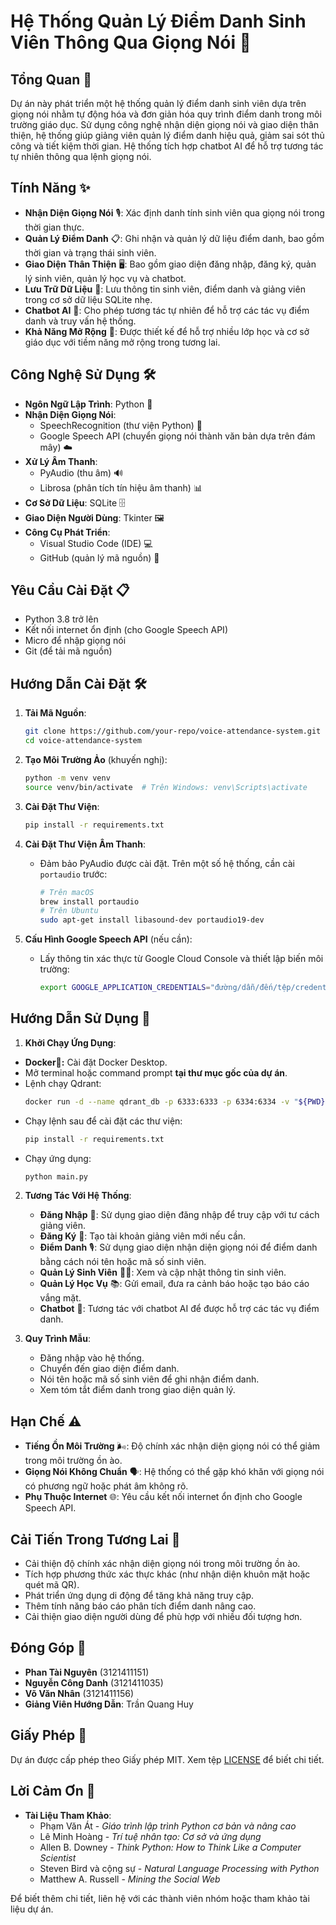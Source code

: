 # Hệ Thống Quản Lý Điểm Danh Sinh Viên Thông Qua Giọng Nói 📢

## Tổng Quan 🌟
Dự án này phát triển một hệ thống quản lý điểm danh sinh viên dựa trên giọng nói nhằm tự động hóa và đơn giản hóa quy trình điểm danh trong môi trường giáo dục. Sử dụng công nghệ nhận diện giọng nói và giao diện thân thiện, hệ thống giúp giảng viên quản lý điểm danh hiệu quả, giảm sai sót thủ công và tiết kiệm thời gian. Hệ thống tích hợp chatbot AI để hỗ trợ tương tác tự nhiên thông qua lệnh giọng nói.

## Tính Năng ✨
- **Nhận Diện Giọng Nói** 🎙️: Xác định danh tính sinh viên qua giọng nói trong thời gian thực.
- **Quản Lý Điểm Danh** 📋: Ghi nhận và quản lý dữ liệu điểm danh, bao gồm thời gian và trạng thái sinh viên.
- **Giao Diện Thân Thiện** 🖥️: Bao gồm giao diện đăng nhập, đăng ký, quản lý sinh viên, quản lý học vụ và chatbot.
- **Lưu Trữ Dữ Liệu** 💾: Lưu thông tin sinh viên, điểm danh và giảng viên trong cơ sở dữ liệu SQLite nhẹ.
- **Chatbot AI** 🤖: Cho phép tương tác tự nhiên để hỗ trợ các tác vụ điểm danh và truy vấn hệ thống.
- **Khả Năng Mở Rộng** 🚀: Được thiết kế để hỗ trợ nhiều lớp học và cơ sở giáo dục với tiềm năng mở rộng trong tương lai.

## Công Nghệ Sử Dụng 🛠️
- **Ngôn Ngữ Lập Trình**: Python 🐍
- **Nhận Diện Giọng Nói**:
  - SpeechRecognition (thư viện Python) 🎤
  - Google Speech API (chuyển giọng nói thành văn bản dựa trên đám mây) ☁️
- **Xử Lý Âm Thanh**:
  - PyAudio (thu âm) 🔊
  - Librosa (phân tích tín hiệu âm thanh) 📊
- **Cơ Sở Dữ Liệu**: SQLite 🗄️
- **Giao Diện Người Dùng**: Tkinter 🖼️
- **Công Cụ Phát Triển**:
  - Visual Studio Code (IDE) 💻
  - GitHub (quản lý mã nguồn) 📂

## Yêu Cầu Cài Đặt 📋
- Python 3.8 trở lên
- Kết nối internet ổn định (cho Google Speech API)
- Micro để nhập giọng nói
- Git (để tải mã nguồn)

## Hướng Dẫn Cài Đặt 🛠️
1. **Tải Mã Nguồn**:
   ```bash
   git clone https://github.com/your-repo/voice-attendance-system.git
   cd voice-attendance-system
   ```

2. **Tạo Môi Trường Ảo** (khuyến nghị):
   ```bash
   python -m venv venv
   source venv/bin/activate  # Trên Windows: venv\Scripts\activate
   ```

3. **Cài Đặt Thư Viện**:
   ```bash
   pip install -r requirements.txt
   ```

4. **Cài Đặt Thư Viện Âm Thanh**:
   - Đảm bảo PyAudio được cài đặt. Trên một số hệ thống, cần cài `portaudio` trước:
     ```bash
     # Trên macOS
     brew install portaudio
     # Trên Ubuntu
     sudo apt-get install libasound-dev portaudio19-dev
     ```

5. **Cấu Hình Google Speech API** (nếu cần):
   - Lấy thông tin xác thực từ Google Cloud Console và thiết lập biến môi trường:
     ```bash
     export GOOGLE_APPLICATION_CREDENTIALS="đường/dẫn/đến/tệp/credentials.json"
     ```

## Hướng Dẫn Sử Dụng 🚀
1. **Khởi Chạy Ứng Dụng**:
 *   **Docker🐳:** Cài đặt Docker Desktop.
 *   Mở terminal hoặc command prompt **tại thư mục gốc của dự án**.
 *   Lệnh chạy Qdrant:
     ```bash
     docker run -d --name qdrant_db -p 6333:6333 -p 6334:6334 -v "${PWD}/qdrant_storage:/qdrant/storage" qdrant/qdrant:latest
     ```
*   Chạy lệnh sau để cài đặt các thư viện:
    ```bash
    pip install -r requirements.txt
    ```
*   Chạy ứng dụng:
    ```bash
    python main.py
    ```

2. **Tương Tác Với Hệ Thống**:
   - **Đăng Nhập** 🔑: Sử dụng giao diện đăng nhập để truy cập với tư cách giảng viên.
   - **Đăng Ký** 📝: Tạo tài khoản giảng viên mới nếu cần.
   - **Điểm Danh** 🎙️: Sử dụng giao diện nhận diện giọng nói để điểm danh bằng cách nói tên hoặc mã số sinh viên.
   - **Quản Lý Sinh Viên** 👩‍🎓: Xem và cập nhật thông tin sinh viên.
   - **Quản Lý Học Vụ** 📚: Gửi email, đưa ra cảnh báo hoặc tạo báo cáo vắng mặt.
   - **Chatbot** 🤖: Tương tác với chatbot AI để được hỗ trợ các tác vụ điểm danh.

3. **Quy Trình Mẫu**:
   - Đăng nhập vào hệ thống.
   - Chuyển đến giao diện điểm danh.
   - Nói tên hoặc mã số sinh viên để ghi nhận điểm danh.
   - Xem tóm tắt điểm danh trong giao diện quản lý.

## Hạn Chế ⚠️
- **Tiếng Ồn Môi Trường** 🌬️: Độ chính xác nhận diện giọng nói có thể giảm trong môi trường ồn ào.
- **Giọng Nói Không Chuẩn** 🗣️: Hệ thống có thể gặp khó khăn với giọng nói có phương ngữ hoặc phát âm không rõ.
- **Phụ Thuộc Internet** 🌐: Yêu cầu kết nối internet ổn định cho Google Speech API.

## Cải Tiến Trong Tương Lai 🔮
- Cải thiện độ chính xác nhận diện giọng nói trong môi trường ồn ào.
- Tích hợp phương thức xác thực khác (như nhận diện khuôn mặt hoặc quét mã QR).
- Phát triển ứng dụng di động để tăng khả năng truy cập.
- Thêm tính năng báo cáo phân tích điểm danh nâng cao.
- Cải thiện giao diện người dùng để phù hợp với nhiều đối tượng hơn.

## Đóng Góp 👥
- **Phan Tài Nguyên** (3121411151)
- **Nguyễn Công Danh** (3121411035)
- **Võ Văn Nhân** (3121411156)
- **Giảng Viên Hướng Dẫn**: Trần Quang Huy

## Giấy Phép 📜
Dự án được cấp phép theo Giấy phép MIT. Xem tệp [LICENSE](LICENSE) để biết chi tiết.

## Lời Cảm Ơn 🙏
- **Tài Liệu Tham Khảo**:
  - Phạm Văn Át - *Giáo trình lập trình Python cơ bản và nâng cao*
  - Lê Minh Hoàng - *Trí tuệ nhân tạo: Cơ sở và ứng dụng*
  - Allen B. Downey - *Think Python: How to Think Like a Computer Scientist*
  - Steven Bird và cộng sự - *Natural Language Processing with Python*
  - Matthew A. Russell - *Mining the Social Web*

Để biết thêm chi tiết, liên hệ với các thành viên nhóm hoặc tham khảo tài liệu dự án.
